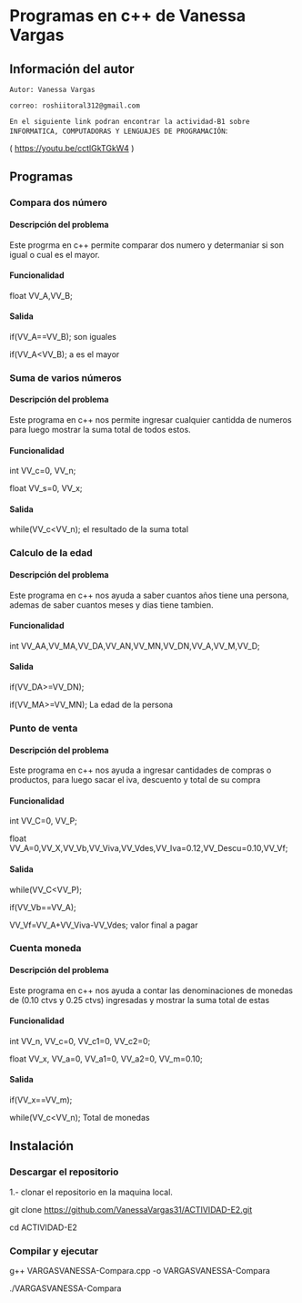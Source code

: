 # Programas en c++ de Vanessa Vargas

## Información del autor

`Autor: Vanessa Vargas`

`correo: roshiitoral312@gmail.com`

`En el siguiente link podran encontrar la actividad-B1 sobre INFORMATICA, COMPUTADORAS Y LENGUAJES DE PROGRAMACIÓN`:

( https://youtu.be/cctlGkTGkW4 )

## Programas 

### Compara dos número

#### Descripción del problema
Este progrma en c++ permite comparar dos numero y determaniar si son igual o cual es el mayor.
#### Funcionalidad

float VV_A,VV_B;

#### Salida

if(VV_A==VV_B); son iguales 

if(VV_A<VV_B); a es el mayor 

### Suma de varios números 

#### Descripción del problema
Este programa en c++ nos permite ingresar cualquier cantidda de numeros para luego mostrar la suma total de todos estos.

#### Funcionalidad

int VV_c=0, VV_n;

float VV_s=0, VV_x;

#### Salida

while(VV_c<VV_n);       el resultado de la suma total

### Calculo de la edad 

#### Descripción del problema
Este programa en c++ nos ayuda a saber cuantos años tiene una persona, ademas de saber cuantos meses y dias tiene tambien.

#### Funcionalidad

int VV_AA,VV_MA,VV_DA,VV_AN,VV_MN,VV_DN,VV_A,VV_M,VV_D;

#### Salida

if(VV_DA>=VV_DN);

if(VV_MA>=VV_MN);        La edad de la persona 

### Punto de venta 

#### Descripción del problema
Este programa en c++ nos ayuda a ingresar cantidades de compras o productos, para luego sacar el iva, descuento y total de su compra

#### Funcionalidad

int VV_C=0, VV_P;

float VV_A=0,VV_X,VV_Vb,VV_Viva,VV_Vdes,VV_Iva=0.12,VV_Descu=0.10,VV_Vf;

#### Salida

while(VV_C<VV_P);

if(VV_Vb==VV_A);

VV_Vf=VV_A+VV_Viva-VV_Vdes;     valor final a pagar

### Cuenta moneda

#### Descripción del problema
Este programa en c++ nos ayuda a contar las denominaciones de monedas de (0.10 ctvs y 0.25 ctvs) ingresadas y mostrar la suma total de estas

#### Funcionalidad

int VV_n, VV_c=0, VV_c1=0, VV_c2=0;

float VV_x, VV_a=0, VV_a1=0, VV_a2=0, VV_m=0.10;

#### Salida

if(VV_x==VV_m);            

while(VV_c<VV_n);            Total de monedas

## Instalación

### Descargar el repositorio
1.- clonar el repositorio en la maquina local.

git clone https://github.com/VanessaVargas31/ACTIVIDAD-E2.git

cd ACTIVIDAD-E2

### Compilar y ejecutar

g++  VARGASVANESSA-Compara.cpp -o VARGASVANESSA-Compara

./VARGASVANESSA-Compara
